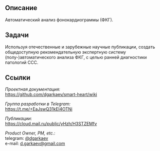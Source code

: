 ## Описание
Автоматический анализ фонокардиограммы (ФКГ).

## Задачи
Используя отечественные и зарубежные научные публикации, создать общедоступную рекомендательную экспертную систему (полу-)автоматического анализа ФКГ, с целью ранней диагностики патологий ССС.

## Ссылки

*Проектная документация:*<br> <https://github.com/dgarkaev/smart-heart/wiki>

*Группа разработки в Telegram:* <br> <https://t.me/+EaJswQ31kEI4OTNi>

*Публикации:* <br> 
<https://cloud.mail.ru/public/yHzh/H3STZEMfv>

*Product Owner, PM, etc.:* 
<br>telegram: [@dgarkaev](https://t.me/dgarkaev)
<br>e-mail: <d.garkaev@gmail.com>
